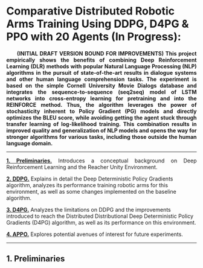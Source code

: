 # Comparative Distributed Robotic Arms Training Using DDPG, D4PG & PPO with 20 Agents (In Progress):

<p align=justify><b>&nbsp;&nbsp;&nbsp;&nbsp;&nbsp;&nbsp;(INITIAL DRAFT VERSION BOUND FOR IMPROVEMENTS) This project empirically shows the benefits of combining Deep Reinforcement Learning (DLR) methods with popular Natural Language Processing (NLP) algorithms in the pursuit of state-of-the-art results in dialogue systems and other human language comprehension tasks. The experiment is based on the simple Cornell University Movie Dialogs database and integrates the sequence-to-sequence (seq2seq) model of LSTM networks into cross-entropy learning for pretraining and into the REINFORCE method. Thus, the algorithm leverages the power of stochasticity  inherent to Policy Gradient (PG) models and directly optimizes the BLEU score, while avoiding getting the agent stuck through transfer learning of log-likelihood training. This combination results in improved quality and generalization of NLP models and opens the way for stronger algorithms for various tasks, including those outside the human language domain.</b></p>

-------
<p align=justify><b><a href=https://github.com/inigo-irigaray/NLP-seq2seq-with-DeepRL#1-preliminaries>1. Preliminaries.</a></b> Introduces a conceptual background on Deep Reinforcement Learning and the Reacher Unity Environment.</p>

<b><a href=https://github.com/inigo-irigaray/NLP-seq2seq-with-DeepRL#2-seq2seq-with-cross-entropy--reinforce>2. DDPG.</a></b> Explains in detail the Deep Deterministic Policy Gradients algorithm, analyzes its performance training robotic arms for this environment, as well as some changes implemented on the baseline algorithm.</p>

<b><a href=https://github.com/inigo-irigaray/NLP-seq2seq-with-DeepRL#3-training--results>3. D4PG.</a></b> Analyzes the limitations on DDPG and the improvements introduced to reach the Distributed Distributional Deep Deterministic Policy Gradients (D4PG) algorithm, as well as its performance on this environment.</p>

<b><a href=https://github.com/inigo-irigaray/NLP-seq2seq-with-DeepRL#4-future-work>4. APPO.</a></b> Explores potential avenues of interest for future experiments.</p>


---------
## 1. Preliminaries
